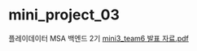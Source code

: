 # mini_project_03
플레이데이터 MSA 백엔드 2기
[mini3_team6 발표 자료.pdf](<src ="https://github.com/dahyunhan/mini_project_03/files/12299629/mini3_team6.pdf"/>)
